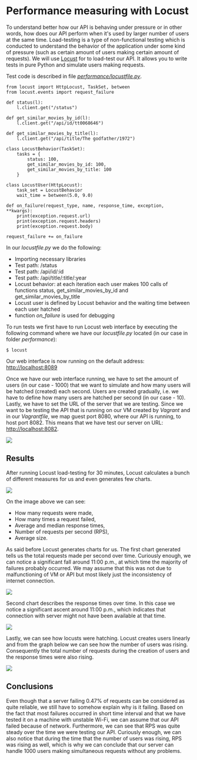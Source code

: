 # Performance measuring with Locust

To understand better how our API is behaving under pressure or in other words, how does our API perform when it's used by larger number of users at the same time. Load-testing is a type of non-functional testing which is conducted to understand the behavior of the application under some kind of pressure \(such as certain amount of users making certain amount of requests\). We will use [Locust](https://locust.io/) for to load-test our API. It allows you to write tests in pure Python and simulate users making requests.

Test code is described in file [_performance/locustfile.py_](https://github.com/lzontar/GrafMuvi/blob/master/performance/locustfile.py).

```text
from locust import HttpLocust, TaskSet, between
from locust.events import request_failure

def status(l):
    l.client.get("/status")

def get_similar_movies_by_id(l):
    l.client.get("/api/id/tt0068646")

def get_similar_movies_by_title(l):
    l.client.get("/api/title/The godfather/1972")

class LocustBehavior(TaskSet):
    tasks = {
        status: 100,
        get_similar_movies_by_id: 100,
        get_similar_movies_by_title: 100
    }

class LocustUser(HttpLocust):
    task_set = LocustBehavior
    wait_time = between(5.0, 9.0)

def on_failure(request_type, name, response_time, exception, **kwargs):
    print(exception.request.url)
    print(exception.request.headers)
    print(exception.request.body)

request_failure += on_failure
```

In our _locustfile.py_ we do the following:

* Importing necessary libraries
* Test path: /status
* Test path: /api/id/:id
* Test path: /api/title/:title/:year
* Locust behavior: at each iteration each user makes 100 calls of functions status, get\_similar\_movies\_by\_id and get\_similar\_movies\_by\_title
* Locust user is defined by Locust behavior and the waiting time between each user hatched
* function _on\_failure_ is used for debugging

To run tests we first have to run Locust web interface by executing the following command where we have our _locustfile.py_ located \(in our case in folder _performance_\):

```text
$ locust
```

Our web interface is now running on the default address: [http://localhost:8089](http://localhost:8089)

Once we have our web interface running, we have to set the amount of users \(in our case - 1000\) that we want to simulate and how many users will be hatched \(created\) each second. Users are created gradually, i.e. we have to define how many users are hatched per second \(in our case - 10\). Lastly, we have to set the URL of the server that we are testing. Since we want to be testing the API that is running on our VM created by _Vagrant_ and in our _Vagrantfile_, we map guest port 8080, where our API is running, to host port 8082. This means that we have test our server on URL: [http://localhost:8082](http://localhost:8082).

![](../../.gitbook/assets/locust_first.png)

## Results

After running Locust load-testing for 30 minutes, Locust calculates a bunch of different measures for us and even generates few charts.

![](../../.gitbook/assets/locust_statistics.png)

On the image above we can see:

* How many requests were made,
* How many times a request failed,
* Average and median response times,
* Number of requests per second \(RPS\),
* Average size.

As said before Locust generates charts for us. The first chart generated tells us the total requests made per second over time. Curiously enough, we can notice a significant fall around 11:00 p.m., at which time the majority of failures probably occurred. We may assume that this was not due to malfunctioning of VM or API but most likely just the inconsistency of internet connection.

![](../../.gitbook/assets/locust_total_requests_per_second.png)

Second chart describes the response times over time. In this case we notice a significant ascent around 11:00 p.m., which indicates that connection with server might not have been available at that time.

![](../../.gitbook/assets/locust_response_times.png)

Lastly, we can see how locusts were hatching. Locust creates users linearly and from the graph below we can see how the number of users was rising. Consequently the total number of requests during the creation of users and the response times were also rising.

![](../../.gitbook/assets/locust_number_of_users.png)

## Conclusions

Even though that a server failing 0.47% of requests can be considered as quite reliable, we still have to somehow explain why is it failing. Based on the fact that most failures occurred in short time interval and that we have tested it on a machine with unstable Wi-Fi, we can assume that our API failed because of network. Furthermore, we can see that RPS was quite steady over the time we were testing our API. Curiously enough, we can also notice that during the time that the number of users was rising, RPS was rising as well, which is why we can conclude that our server can handle 1000 users making simultaneous requests without any problems.


